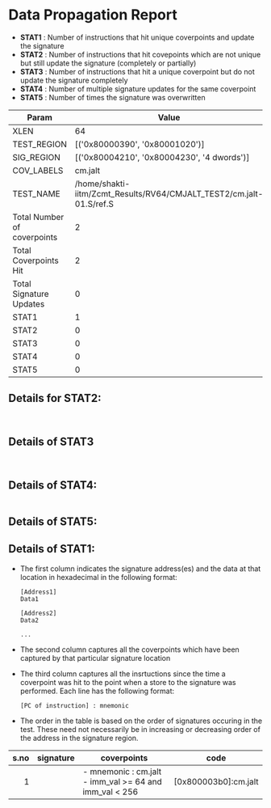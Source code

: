 
# Data Propagation Report

- **STAT1** : Number of instructions that hit unique coverpoints and update the signature
- **STAT2** : Number of instructions that hit covepoints which are not unique but still update the signature (completely or partially)
- **STAT3** : Number of instructions that hit a unique coverpoint but do not update the signature completely
- **STAT4** : Number of multiple signature updates for the same coverpoint
- **STAT5** : Number of times the signature was overwritten

| Param                     | Value    |
|---------------------------|----------|
| XLEN                      | 64      |
| TEST_REGION               | [('0x80000390', '0x80001020')]      |
| SIG_REGION                | [('0x80004210', '0x80004230', '4 dwords')]      |
| COV_LABELS                | cm.jalt      |
| TEST_NAME                 | /home/shakti-iitm/Zcmt_Results/RV64/CMJALT_TEST2/cm.jalt-01.S/ref.S    |
| Total Number of coverpoints| 2     |
| Total Coverpoints Hit     | 2      |
| Total Signature Updates   | 0      |
| STAT1                     | 1      |
| STAT2                     | 0      |
| STAT3                     | 0     |
| STAT4                     | 0     |
| STAT5                     | 0     |

## Details for STAT2:

```


```

## Details of STAT3

```


```

## Details of STAT4:

```

```

## Details of STAT5:



## Details of STAT1:

- The first column indicates the signature address(es) and the data at that location in hexadecimal in the following format:
  ```
  [Address1]
  Data1

  [Address2]
  Data2

  ...
  ```

- The second column captures all the coverpoints which have been captured by that particular signature location

- The third column captures all the insrtuctions since the time a coverpoint was
  hit to the point when a store to the signature was performed. Each line has
  the following format:
  ```
  [PC of instruction] : mnemonic
  ```
- The order in the table is based on the order of signatures occuring in the
  test. These need not necessarily be in increasing or decreasing order of the
  address in the signature region.

|s.no|signature|                          coverpoints                          |          code           |
|---:|---------|---------------------------------------------------------------|-------------------------|
|   1|         |- mnemonic : cm.jalt<br> - imm_val >= 64 and imm_val < 256<br> |[0x800003b0]:cm.jalt<br> |
